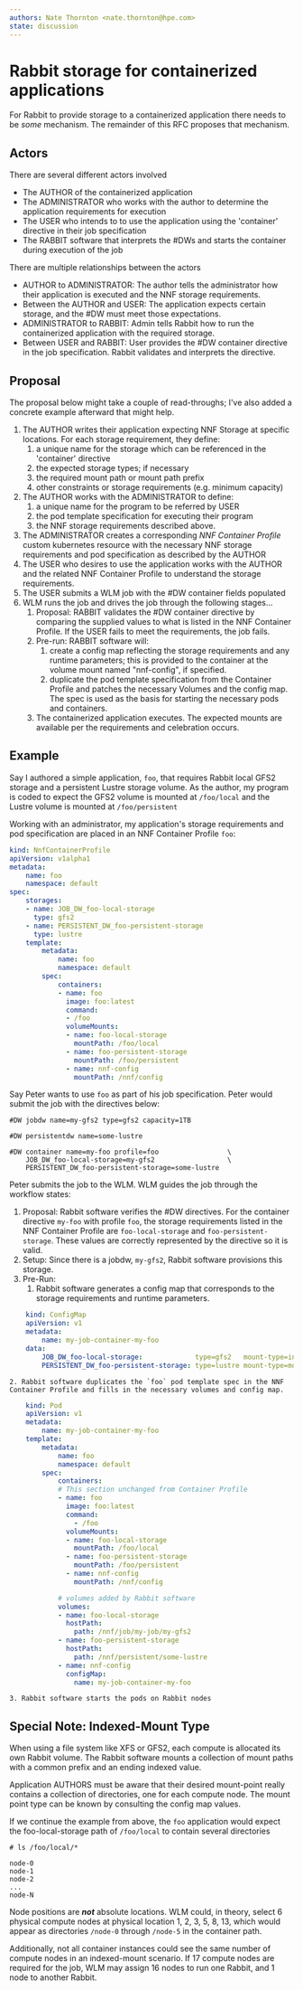 ```yaml
---
authors: Nate Thornton <nate.thornton@hpe.com>
state: discussion
---
```

Rabbit storage for containerized applications
=============================================

For Rabbit to provide storage to a containerized application there needs to be _some_ mechanism. The remainder of this RFC proposes that mechanism.

Actors
------

There are several different actors involved

- The AUTHOR of the containerized application
- The ADMINISTRATOR who works with the author to determine the application requirements for execution
- The USER who intends to to use the application using the 'container' directive in their job specification
- The RABBIT software that interprets the #DWs and starts the container during execution of the job

There are multiple relationships between the actors

- AUTHOR to ADMINISTRATOR: The author tells the administrator how their application is executed and the NNF storage requirements.
- Between the AUTHOR and USER: The application expects certain storage, and the #DW must meet those expectations.
- ADMINISTRATOR to RABBIT: Admin tells Rabbit how to run the containerized application with the required storage.
- Between USER and RABBIT: User provides the #DW container directive in the job specification. Rabbit validates and interprets the directive.

Proposal
--------

The proposal below might take a couple of read-throughs; I've also added a concrete example afterward that might help.

1. The AUTHOR writes their application expecting NNF Storage at specific locations. For each storage requirement, they define:
    1. a unique name for the storage which can be referenced in the 'container' directive
    2. the expected storage types; if necessary
    3. the required mount path or mount path prefix
    4. other constraints or storage requirements (e.g. minimum capacity)
2. The AUTHOR works with the ADMINISTRATOR to define:
    1. a unique name for the program to be referred by USER
    2. the pod template specification for executing their program
    3. the NNF storage requirements described above. 
3. The ADMINISTRATOR creates a corresponding _NNF Container Profile_ custom kubernetes resource with the necessary NNF storage requirements and pod specification as described by the AUTHOR
4. The USER who desires to use the application works with the AUTHOR and the related NNF Container Profile to understand the storage requirements.
5. The USER submits a WLM job with the #DW container fields populated
6. WLM runs the job and drives the job through the following stages...
    1. Proposal: RABBIT validates the #DW container directive by comparing the supplied values to what is listed in the NNF Container Profile. If the USER fails to meet the requirements, the job fails. 
    2. Pre-run: RABBIT software will:
        1. create a config map reflecting the storage requirements and any runtime parameters; this is provided to the container at the volume mount named "nnf-config", if specified.
        2. duplicate the pod template specification from the Container Profile and patches the necessary Volumes and the config map. The spec is used as the basis for starting the necessary pods and containers.
    3. The containerized application executes. The expected mounts are available per the requirements and celebration occurs.

Example
-------

Say I authored a simple application, `foo`, that requires Rabbit local GFS2 storage and a persistent Lustre storage volume. As the author, my program is coded to expect the GFS2 volume is mounted at `/foo/local` and the Lustre volume is mounted at `/foo/persistent`

Working with an administrator, my application's storage requirements and pod specification are placed in an NNF Container Profile `foo`:

```yaml
kind: NnfContainerProfile
apiVersion: v1alpha1
metadata:
    name: foo
    namespace: default
spec:
    storages:
    - name: JOB_DW_foo-local-storage
      type: gfs2
    - name: PERSISTENT_DW_foo-persistent-storage
      type: lustre
    template:
        metadata:
            name: foo
            namespace: default
        spec:
            containers:
            - name: foo
              image: foo:latest
              command:
              - /foo
              volumeMounts:
              - name: foo-local-storage
                mountPath: /foo/local
              - name: foo-persistent-storage
                mountPath: /foo/persistent
              - name: nnf-config
                mountPath: /nnf/config
```

Say Peter wants to use `foo` as part of his job specification. Peter would submit the job with the directives below:

```
#DW jobdw name=my-gfs2 type=gfs2 capacity=1TB

#DW persistentdw name=some-lustre

#DW container name=my-foo profile=foo                 \
    JOB_DW_foo-local-storage=my-gfs2                  \
    PERSISTENT_DW_foo-persistent-storage=some-lustre
```

Peter submits the job to the WLM. WLM guides the job through the workflow states:

1. Proposal: Rabbit software verifies the #DW directives. For the container directive `my-foo` with profile `foo`, the storage requirements listed in the NNF Container Profile are `foo-local-storage` and `foo-persistent-storage`. These values are correctly represented by the directive so it is valid.
2. Setup: Since there is a jobdw, `my-gfs2`, Rabbit software provisions this storage.
3. Pre-Run:
    1. Rabbit software generates a config map that corresponds to the storage requirements and runtime parameters.
```yaml
    kind: ConfigMap
    apiVersion: v1
    metadata:
        name: my-job-container-my-foo
    data:
        JOB_DW_foo-local-storage:             type=gfs2   mount-type=indexed-mount
        PERSISTENT_DW_foo-persistent-storage: type=lustre mount-type=mount-point
```
    2. Rabbit software duplicates the `foo` pod template spec in the NNF Container Profile and fills in the necessary volumes and config map.
```yaml
    kind: Pod
    apiVersion: v1
    metadata:
        name: my-job-container-my-foo
    template:
        metadata:
            name: foo
            namespace: default
        spec:
            containers:
            # This section unchanged from Container Profile
            - name: foo
              image: foo:latest
              command:
                - /foo
              volumeMounts:
              - name: foo-local-storage
                mountPath: /foo/local
              - name: foo-persistent-storage
                mountPath: /foo/persistent
              - name: nnf-config 
                mountPath: /nnf/config

            # volumes added by Rabbit software
            volumes:
            - name: foo-local-storage
              hostPath:
                path: /nnf/job/my-job/my-gfs2
            - name: foo-persistent-storage
              hostPath:
                path: /nnf/persistent/some-lustre
            - name: nnf-config
              configMap:
                name: my-job-container-my-foo
```
    3. Rabbit software starts the pods on Rabbit nodes



Special Note: Indexed-Mount Type
--------------------------------

When using a file system like XFS or GFS2, each compute is allocated its own Rabbit volume. The Rabbit software mounts a collection of mount paths with a common prefix and an ending indexed value. 

Application AUTHORS must be aware that their desired mount-point really contains a collection of directories, one for each compute node. The mount point type can be known by consulting the config map values.

If we continue the example from above, the `foo` application would expect the foo-local-storage path of `/foo/local` to contain several directories

```
# ls /foo/local/*

node-0
node-1
node-2
...
node-N
```

Node positions are ***not*** absolute locations. WLM could, in theory, select 6 physical compute nodes at physical location 1, 2, 3, 5, 8, 13, which would appear as directories `/node-0` through `/node-5` in the container path.

Additionally, not all container instances could see the same number of compute nodes in an indexed-mount scenario. If 17 compute nodes are required for the job, WLM may assign 16 nodes to run one Rabbit, and 1 node to another Rabbit.
